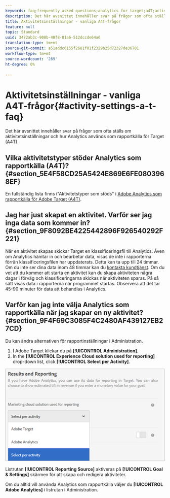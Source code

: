 ```yaml
---
keywords: faq;frequently asked questions;analytics for target;a4T;activity setup
description: Det här avsnittet innehåller svar på frågor som ofta ställs om aktivitetsinställningar och hur Analytics används som rapportkälla för Target (A4T).
title: Aktivitetsinställningar - vanliga A4T-frågor
feature: null
topic: Standard
uuid: 3472ab3c-908b-40f8-81a6-512dccde64a6
translation-type: tm+mt
source-git-commit: a51addc6155f2681f01f2329b25d72327de36701
workflow-type: tm+mt
source-wordcount: '269'
ht-degree: 0%

---
```



# Aktivitetsinställningar - vanliga A4T-frågor{#activity-settings-a-t-faq}

Det här avsnittet innehåller svar på frågor som ofta ställs om aktivitetsinställningar och hur Analytics används som rapportkälla för Target (A4T).

## Vilka aktivitetstyper stöder Analytics som rapportkälla (A4T)? {#section_5E4F58CD25A5424E869E6FE0803968EF}

En fullständig lista finns i&quot;Aktivitetstyper som stöds&quot; i [Adobe Analytics som rapportkälla för Adobe Target (A4T)](../../../c-integrating-target-with-mac/a4t/a4t.md#concept_7540C8C04259434AB6EE33B09F47A1DE).

## Jag har just skapat en aktivitet. Varför ser jag inga data som kommer in? {#section_9F8092BE4225442896F926540292F221}

När en aktivitet skapas skickar Target en klassificeringsfil till Analytics. Även om Analytics hämtar in och bearbetar data, visas de inte i rapporterna förrän klassificeringsfilen har uppdaterats. Detta kan ta upp till 24 timmar. Om du inte ser dina data inom 48 timmar kan du [kontakta kundtjänst](/help/cmp-resources-and-contact-information.md#reference_ACA3391A00EF467B87930A450050077C). Om du vet att du kommer att starta en aktivitet kan du skapa aktiviteten några dagar i förväg och klassificeringarna skickas när aktiviteten sparas. På så sätt visas data i rapporterna när programmet startas. Observera att det tar 45-90 minuter för data att behandlas i Analytics.

## Varför kan jag inte välja Analytics som rapportkälla när jag skapar en ny aktivitet? {#section_9F4F69C3085F4C2480AF439127EB27CD}

Du kan ändra alternativen för rapportinställningar i Administration.

1. I Adobe Target klickar du på **[!UICONTROL Administration]**.
1. In the **[!UICONTROL Experience Cloud solution used for reporting]** drop-down list, click **[!UICONTROL Select per Activity]**.

![](assets/select-per-activity.png)

Listrutan **[!UICONTROL Reporting Source]** aktiveras på **[!UICONTROL Goal & Settings]** skärmen för att skapa och redigera aktiviteter.

Om du alltid vill använda Analytics som rapportkälla väljer du **[!UICONTROL Adobe Analytics]** i listrutan i Administration.
